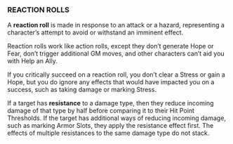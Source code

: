 ### REACTION ROLLS
A **reaction roll** is made in response to an attack or a hazard, representing a character’s attempt to avoid or withstand an imminent effect.  

Reaction rolls work like action rolls, except they don’t generate Hope or Fear, don’t trigger additional GM moves, and other characters can’t aid you with Help an Ally.  

If you critically succeed on a reaction roll, you don’t clear a Stress or gain a Hope, but you do ignore any effects that would have impacted you on a success, such as taking damage or marking Stress.  

If a target has **resistance** to a damage type, then they reduce incoming damage of that type by half before comparing it to their Hit Point Thresholds. If the target has additional ways of reducing incoming damage, such as marking Armor Slots, they apply the resistance effect first. The effects of multiple resistances to the same damage type do not stack.  